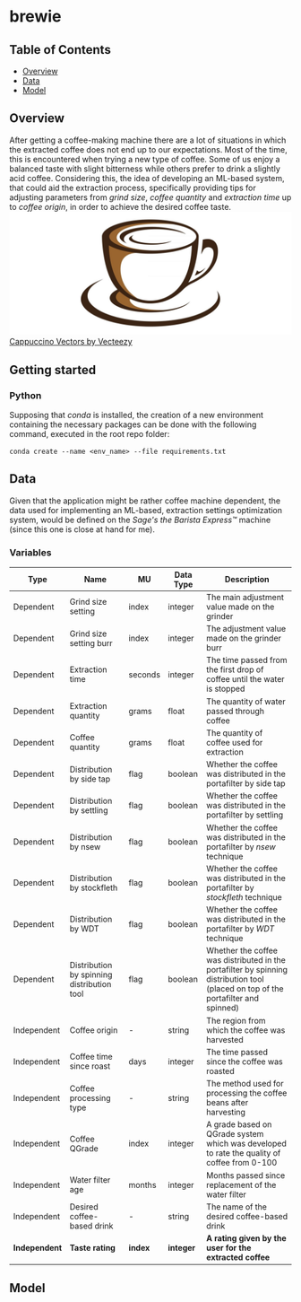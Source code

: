# brewie

## Table of Contents
- [Overview](#overview)
- [Data](#data)
- [Model](#model)
  
## Overview
After getting a coffee-making machine there are a lot of situations in which the extracted coffee does not end up to our expectations. Most of the time, this is encountered when trying a new type of coffee. Some of us enjoy a balanced taste with slight bitterness while others prefer to drink a slightly acid coffee. Considering this, the idea of developing an ML-based system, that could aid the extraction process, specifically providing tips for adjusting parameters from _grind size_, _coffee quantity_ and _extraction time_ up to _coffee origin_, in order to achieve the desired coffee taste.
<br />
![alt text](images/coffee-icon.jpg)
<a href="https://www.vecteezy.com/free-vector/cappuccino">Cappuccino Vectors by Vecteezy</a>

## Getting started
### Python
Supposing that _conda_ is installed, the creation of a new environment containing the necessary packages can be done with the following command, executed in the root repo folder:
<br>
```
conda create --name <env_name> --file requirements.txt
```

## Data
Given that the application might be rather coffee machine dependent, the data used for implementing an ML-based, extraction settings optimization system, would be defined on the _Sage's the Barista Express™_ machine (since this one is close at hand for me).

### Variables
|Type|Name|MU|Data Type|Description|
|---|---|---|---|---|
|Dependent|Grind size setting|index|integer|The main adjustment value made on the grinder|
|Dependent|Grind size setting burr|index|integer|The adjustment value made on the grinder burr|
|Dependent|Extraction time|seconds|integer|The time passed from the first drop of coffee until the water is stopped|
|Dependent|Extraction quantity|grams|float|The quantity of water passed through coffee|
|Dependent|Coffee quantity|grams|float|The quantity of coffee used for extraction|
|Dependent|Distribution by side tap|flag|boolean|Whether the coffee was distributed in the portafilter by side tap|
|Dependent|Distribution by settling|flag|boolean|Whether the coffee was distributed in the portafilter by settling|
|Dependent|Distribution by nsew|flag|boolean|Whether the coffee was distributed in the portafilter by _nsew_ technique|
|Dependent|Distribution by stockfleth|flag|boolean|Whether the coffee was distributed in the portafilter by _stockfleth_ technique|
|Dependent|Distribution by WDT|flag|boolean|Whether the coffee was distributed in the portafilter by _WDT_ technique|
|Dependent|Distribution by spinning distribution tool|flag|boolean|Whether the coffee was distributed in the portafilter by spinning distribution tool (placed on top of the portafilter and spinned)|
|Independent|Coffee origin|-|string|The region from which the coffee was harvested|
|Independent|Coffee time since roast|days|integer|The time passed since the coffee was roasted|
|Independent|Coffee processing type|-|string|The method used for processing the coffee beans after harvesting|
|Independent|Coffee QGrade|index|integer|A grade based on QGrade system which was developed to rate the quality of coffee from 0-100|
|Independent|Water filter age|months|integer|Months passed since replacement of the water filter|
|Independent|Desired coffee-based drink|-|string|The name of the desired coffee-based drink|
|**Independent**|**Taste rating**|**index**|**integer**|**A rating given by the user for the extracted coffee**|

## Model
